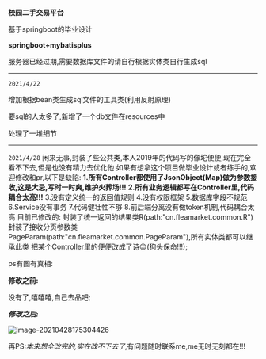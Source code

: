 **校园二手交易平台**

基于springboot的毕业设计

**springboot+mybatisplus**

服务器已经过期,需要数据库文件的请自行根据实体类自行生成sql

-----------------------------------------------
`2021/4/22`

增加根据bean类生成sql文件的工具类(利用反射原理)

要sql的人太多了,新增了一个db文件在resources中

处理了一堆细节


--------------------------------------------
`2021/4/28`
闲来无事,封装了些公共类,本人2019年的代码写的像坨便便,现在完全看不下去,但是也没有精力去优化他
如果有想拿这个项目做毕业设计或者练手的,欢迎修改和pr,以下是缺陷:
**1.所有Controller都使用了JsonObject(Map)做为参数接收,这是大忌,写时一时爽,维护火葬场!!!**
**2.所有业务逻辑都写在Controller里,代码耦合太高!!!**
3.没有定义统一的返回值规则
4.没有权限框架
5.数据库字段不规范
6.Service没有事务
7.代码健壮性不够
8.前后端分离没有做token机制,代码耦合太高
目前已修改的:
封装了统一返回的结果类R(path:"cn.fleamarket.common.R")
封装了接收分页参数类PageParam(path:"cn.fleamarket.common.PageParam"),所有实体类都可以继承此类
把某个Controller里的便便改成了诗😉(狗头保命!!!);

ps有图有真相:

**修改之前:**

没有了,嘻嘻嘻,自己去品吧;

***修改之后:***

![image-20210428175304426](C:\Users\zhu99\AppData\Roaming\Typora\typora-user-images\image-20210428175304426.png)

再PS:*本来想全改完的,实在改不下去了*,有问题随时联系me,me无时无刻都在!!!


